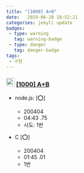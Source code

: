 ```yaml
---
title: "[1000] A+B"
date:   2019-06-28 18:52:21
categories: jekyll update
badges:
 - type: warning
   tag: warning-badge
 - type: danger
   tag: danger-badge
tags: 
 - 구현
---
```


### <img src='https://doky.space/assets/icpclev/b5.svg' height=23px> [[1000] A+B](http://icpc.me/1000)

- node.js: [:o:]
  - 200404
  - 04:43 .75
  - 시도: 1번

- C [:o:]
  - 200404
  - 01:45 .01
  - 1번
